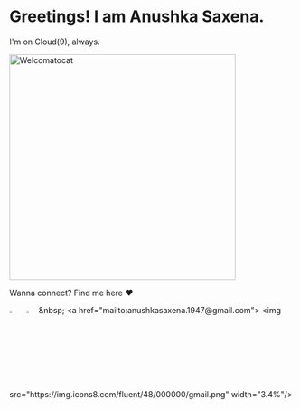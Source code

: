 # Greetings! I am Anushka Saxena.
I'm on Cloud(9), always.

<img align="center" height="400" alt="Welcomatocat" src="https://octodex.github.com/images/welcometocat.png">

Wanna connect? Find me here ♥️

[<img src="https://img.icons8.com/color/48/000000/twitter.png" width="3.6%"/>](https://twitter.com/Anushka__Saxena)  &nbsp; [<img src="https://img.icons8.com/color/48/000000/linkedin.png" width="3.5%"/>]([https://www.linkedin.com/in/adityapal1/](https://www.linkedin.com/in/-anushka-saxena/))  &nbsp;
<a href="mailto:anushkasaxena.1947@gmail.com"> <img src="https://img.icons8.com/fluent/48/000000/gmail.png" width="3.4%"/>
